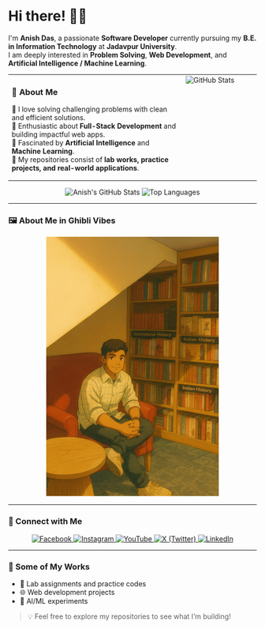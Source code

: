 # Hi there! 👋🏼  
I'm **Anish Das**, a passionate **Software Developer** currently pursuing my **B.E. in Information Technology** at **Jadavpur University**.  
I am deeply interested in **Problem Solving**, **Web Development**, and **Artificial Intelligence / Machine Learning**.  


<table>
  <tr>
    <td valign="top" width="70%">

### 🚀 About Me  
🔹 I love solving challenging problems with clean and efficient solutions.  
🔹 Enthusiastic about **Full-Stack Development** and building impactful web apps.  
🔹 Fascinated by **Artificial Intelligence** and **Machine Learning**.  
🔹 My repositories consist of **lab works, practice projects, and real-world applications**.  

</td>
    <td valign="top" width="30%">
      <img src=".png" alt="GitHub Stats" width="250" />
    </td>
  </tr>
</table>



<p align="center">
  <img src="https://github-readme-stats.vercel.app/api?username=anish9050&show_icons=true&theme=radical" alt="Anish's GitHub Stats" height="180"/>
  <img src="https://github-readme-stats.vercel.app/api/top-langs/?username=anish9050&layout=compact&theme=radical" alt="Top Languages" height="180"/>
</p>

---

### 🖼️ About Me in Ghibli Vibes  
<p align="center">
  <img src="ghibli.png" alt="Ghibli Style Portrait" width="350"/>
</p>

---

### 🔗 Connect with Me  
<p align="center">
  <a href="https://facebook.com/yourprofile" target="_blank">
    <img src="https://cdn-icons-png.flaticon.com/512/124/124010.png" alt="Facebook" width="40"/>
  </a>
  <a href="https://instagram.com/yourprofile" target="_blank">
    <img src="https://cdn-icons-png.flaticon.com/512/2111/2111463.png" alt="Instagram" width="40"/>
  </a>
  <a href="https://youtube.com/yourchannel" target="_blank">
    <img src="https://cdn-icons-png.flaticon.com/512/1384/1384060.png" alt="YouTube" width="40"/>
  </a>
  <a href="https://x.com/yourprofile" target="_blank">
    <img src="https://cdn-icons-png.flaticon.com/512/733/733579.png" alt="X (Twitter)" width="40"/>
  </a>
  <a href="https://linkedin.com/in/yourprofile" target="_blank">
    <img src="https://cdn-icons-png.flaticon.com/512/174/174857.png" alt="LinkedIn" width="40"/>
  </a>
</p>

---

### 📂 Some of My Works  
- 🚀 Lab assignments and practice codes  
- 🌐 Web development projects  
- 🤖 AI/ML experiments  

> 💡 Feel free to explore my repositories to see what I’m building!  
